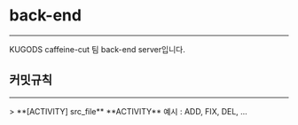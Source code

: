 # back-end

<hr/>
KUGODS caffeine-cut 팀 back-end server입니다.

## 커밋규칙

<hr/>
> **[ACTIVITY] src_file**
**ACTIVITY** 예시 : ADD, FIX, DEL, ...

